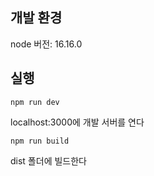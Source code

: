 ## 개발 환경

node 버전: 16.16.0

## 실행

    npm run dev

localhost:3000에 개발 서버를 연다

    npm run build

dist 폴더에 빌드한다
